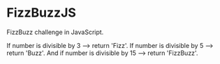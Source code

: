 # FizzBuzzJS

FizzBuzz challenge in JavaScript. 

If number is divisible by 3 --> return 'Fizz'.
If number is divisible by 5 --> return 'Buzz'.
And if number is divisible by 15 --> return 'FizzBuzz'.

